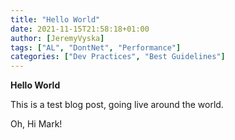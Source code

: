 ```yaml
---
title: "Hello World"
date: 2021-11-15T21:58:18+01:00
author: [JeremyVyska]
tags: ["AL", "DontNet", "Performance"]
categories: ["Dev Practices", "Best Guidelines"]
---
```


**Hello World**

This is a test blog post, going live around the world.

Oh, Hi Mark!